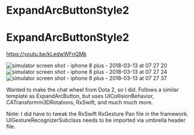 # ExpandArcButtonStyle2
# ExpandArcButtonStyle2

https://youtu.be/kLedwWFnQMk

![simulator screen shot - iphone 8 plus - 2018-03-13 at 07 27 20](https://user-images.githubusercontent.com/11773312/37348018-5be0c698-2690-11e8-95d3-428534a6b304.png)
![simulator screen shot - iphone 8 plus - 2018-03-13 at 07 27 24](https://user-images.githubusercontent.com/11773312/37348027-5e1a1b4e-2690-11e8-87e9-8026e8190bbf.png)
![simulator screen shot - iphone 8 plus - 2018-03-13 at 07 27 37](https://user-images.githubusercontent.com/11773312/37348028-5e3c4de0-2690-11e8-9307-6daff58ee6fe.png)

Wanted to make the chat wheel from Dota 2, so I did.  Follows a similar template as ExpandArcButton, but uses UICollisionBehavior, CATransformm3DRotations, RxSwift, and much much more.

Note: I did have to tweak the RxSwift RxGesture Pan file in the framework.  UIGestureRecognizerSubclass needs to be imported via umbrella header file.
